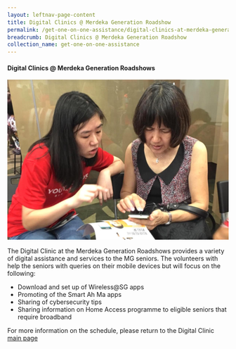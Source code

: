 ```yaml
---
layout: leftnav-page-content
title: Digital Clinics @ Merdeka Generation Roadshow
permalink: /get-one-on-one-assistance/digital-clinics-at-merdeka-generation-roadshow/
breadcrumb: Digital Clinics @ Merdeka Generation Roadshow
collection_name: get-one-on-one-assistance
---
```


#### Digital Clinics @ Merdeka Generation Roadshows

![image](/images/get-one-on-one-assistance/merdeka-clinics1.jpeg)

The Digital Clinic at the Merdeka Generation Roadshows provides a variety of digital assistance and services to the MG seniors. The volunteers with help the seniors with queries on their mobile devices but will focus on the following:<br>
*	Download and set up of Wireless@SG apps<br>
*	Promoting of the Smart Ah Ma apps<br>
*	Sharing of cybersecurity tips<br>
*	Sharing information on Home Access programme to eligible seniors that require broadband<br>

For more information on the schedule, please return to the Digital Clinic [main page](/get-one-on-one-assistance/digital-clinics/)


